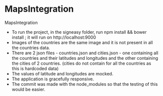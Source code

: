 # MapsIntegration
MapsIntegration

-   To run the project, in the signeasy folder, run npm install && bower install ; it will run on http://localhost:9000
- 	Images of the countries are the same image and it is not present in all the countries data.
-   There are 2 json files - countries.json and cities.json - one containing all the countries and their latitudes and longitudes and the     other containing the cities of 2 countries. (cities do not contain for all the countries as this is hardcoded data)
-   The values of latitude and longitudes are mocked.
-   The application is gracefully responsive.
-   The commit was made with the node_modules so that the testing of this would be easier.
